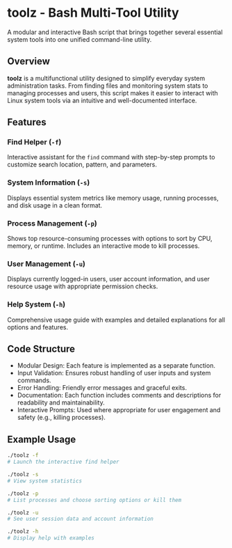 # toolz - Bash Multi-Tool Utility

A modular and interactive Bash script that brings together several essential system tools into one unified command-line utility.

## Overview

**toolz** is a multifunctional utility designed to simplify everyday system administration tasks. From finding files and monitoring system stats to managing processes and users, this script makes it easier to interact with Linux system tools via an intuitive and well-documented interface.

## Features

### Find Helper (`-f`)
Interactive assistant for the `find` command with step-by-step prompts to customize search location, pattern, and parameters.

### System Information (`-s`)
Displays essential system metrics like memory usage, running processes, and disk usage in a clean format.

### Process Management (`-p`)
Shows top resource-consuming processes with options to sort by CPU, memory, or runtime. Includes an interactive mode to kill processes.

### User Management (`-u`)
Displays currently logged-in users, user account information, and user resource usage with appropriate permission checks.

### Help System (`-h`)
Comprehensive usage guide with examples and detailed explanations for all options and features.

## Code Structure

- Modular Design: Each feature is implemented as a separate function.
- Input Validation: Ensures robust handling of user inputs and system commands.
- Error Handling: Friendly error messages and graceful exits.
- Documentation: Each function includes comments and descriptions for readability and maintainability.
- Interactive Prompts: Used where appropriate for user engagement and safety (e.g., killing processes).

## Example Usage

```bash
./toolz -f
# Launch the interactive find helper

./toolz -s
# View system statistics

./toolz -p
# List processes and choose sorting options or kill them

./toolz -u
# See user session data and account information

./toolz -h
# Display help with examples
